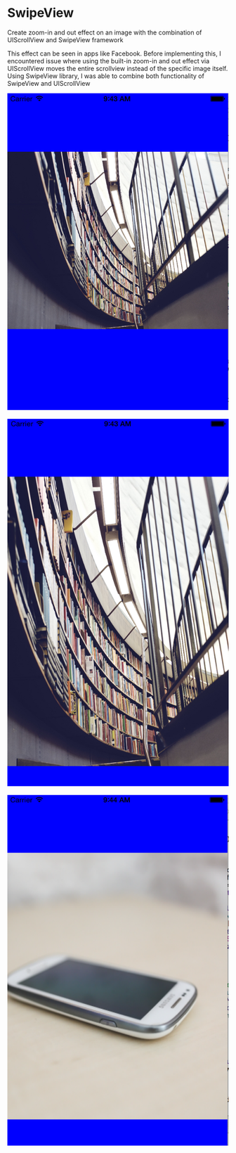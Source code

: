 # SwipeView
Create zoom-in and out effect on an image with the combination of UIScrollView and SwipeView framework <br>
<p>
This effect can be seen in apps like Facebook. Before implementing this, I encountered issue where using the built-in zoom-in and out effect via UIScrollView moves
the entire scrollview instead of the specific image itself. Using SwipeView library, I was able to combine both functionality of SwipeView and UIScrollView</p>

![ScreenShot](/screenshots/1.png) <br> <br>
![ScreenShot](/screenshots/2.png) <br> <br>
![ScreenShot](/screenshots/3.png) <br>
